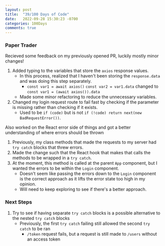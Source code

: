 ```yaml
---
layout: post
title:  "39/100 Days of Code"
date:   2022-09-28 15:30:23 -0700
categories: 100Days
comments: true
---
```


### Paper Trader

Recieved some feedback on my previously opened PR, luckily mostly minor changes!

1. Added typing to the variables that store the `axios` response values.
    - In this process, realized that I haven't been storing the `response.data` and was doing this step separately.
        - `const var1 = await axios()` `const var2 = var1.data` changed to `const var1 = (await axios()).data`
    - Made some minor refactoring to reduce the unnecessary variables.
2. Changed my login request route to fail fast by checking if the parameter is missing rather than checking if it exists.
    - Used to be `if (code)` but is not `if (!code) return next(new BadRequestError())`.

Also worked on the React error side of things and got a better understanding of where errors should be thrown

1. Previously, my class methods that made the requests to my server had `try catch` blocks that threw errors.
2. Made the change such that the React hook that makes that calls the methods to be wrapped in a `try catch`.
3. At the moment, this method is called at the parent `App` component, but I wanted the errors to be within the `Login` component.
    - Doesn't seem like passing the errors down to the `Login` component is the correct approach as it lifts the error state too high in my opinion.
    - Will need to keep exploring to see if there's a better approach.

### Next Steps
1. Try to see if having separate `try catch` blocks is a possible alternative to the nested `try catch` blocks
    - Previously, the first `try catch` failing still allowed the second `try catch` to be ran
        - `/token` request fails, but a request is still made to `/users` without an access token
